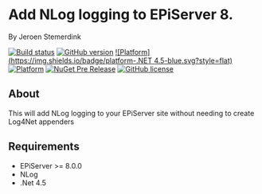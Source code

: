 ﻿# Add NLog logging to EPiServer 8.

By Jeroen Stemerdink

[![Build status](https://ci.appveyor.com/api/projects/status/etvor9l6ly2fjgxi/branch/master?svg=true)](https://ci.appveyor.com/project/jstemerdink/epi-libraries-logging-nlog/branch/master)
[![GitHub version](https://badge.fury.io/gh/jstemerdink%2FEPi.Libraries.Logging.NLog.svg)](http://badge.fury.io/gh/jstemerdink%2FEPi.Libraries.Logging.NLog)
[![Platform](https://img.shields.io/badge/platform-.NET 4.5-blue.svg?style=flat)](https://msdn.microsoft.com/en-us/library/w0x726c2%28v=vs.110%29.aspx)
[![Platform](https://img.shields.io/badge/EPiServer-%208.0.0-orange.svg?style=flat)](http://world.episerver.com/cms/)
[![NuGet Pre Release](https://img.shields.io/badge/NuGet-Pre%20Release-blue.svg)](http://nuget.episerver.com/en/OtherPages/Package/?packageId=EPi.Libraries.Logging.NLog)
[![GitHub license](https://img.shields.io/badge/license-MIT%20license-blue.svg?style=flat)](license.txt)


## About
This will add NLog logging to your EPiServer site without needing to create Log4Net appenders

## Requirements

* EPiServer >= 8.0.0
* NLog
* .Net 4.5


